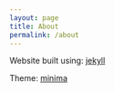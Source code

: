 ```yaml
---
layout: page
title: About
permalink: /about
---
```


Website built using:
[jekyll](https://github.com/jekyll/jekyll)

Theme:
[minima](https://github.com/jekyll/minima)

